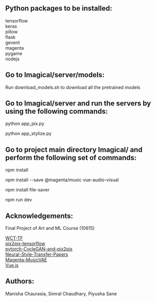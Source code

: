 ## Python packages to be installed:
tensorflow</br>
keras</br>
pillow</br>
flask</br>
gevent</br>
magenta</br>
pygame</br>
nodejs</br>

## Go to Imagical/server/models:

Run download_models.sh to download all the pretrained models


## Go to Imagical/server and run the servers by using the following commands:

python app_pix.py

python app_stylize.py

## Go to project main directory Imagical/ and perform the following set of commands:

npm install

npm install --save @magenta/music vue-audio-visual

npm install file-saver

npm run dev

## Acknowledgements:
Final Project of Art and ML Course (10615)

<a href="https://github.com/eridgd/WCT-TF">WCT-TF</a></br>
<a href="https://github.com/affinelayer/pix2pix-tensorflow">pix2pix-tensorflow</a></br>
<a href="https://github.com/junyanz/pytorch-CycleGAN-and-pix2pix">pytorch-CycleGAN-and-pix2pix</a></br>
<a href="https://github.com/ycjing/Neural-Style-Transfer-Papers">Neural-Style-Transfer-Papers</a></br>
<a href="https://github.com/tensorflow/magenta/tree/master/magenta/models/music_vae">Magenta-MusicVAE</a></br>
<a href="https://vuejs.org/">Vue.js</a>

## Authors:

Manisha Chaurasia, Simral Chaudhary, Piyusha Sane

